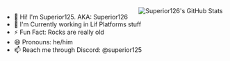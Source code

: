 
<img src="https://github-readme-stats.vercel.app/api?username=Superior126&show_icons=true&theme=radical" alt="Superior126's GitHub Stats" align="right"  style="display: block">

- 👋 Hi! I'm Superior125. AKA: Superior126
- 🔭 I'm Currently working in Lif Platforms stuff
- ⚡ Fun Fact: Rocks are really old
- 😄 Pronouns: he/him
- 📫 Reach me through Discord: @superior125


<!--
**Superior126/Superior126** is a ✨ _special_ ✨ repository because its `README.md` (this file) appears on your GitHub profile.

Here are some ideas to get you started:

- 🔭 I’m currently working on ...
- 🌱 I’m currently learning ...
- 👯 I’m looking to collaborate on ...
- 🤔 I’m looking for help with ...
- 💬 Ask me about ...
- 📫 How to reach me: ...
- 😄 Pronouns: ...
- ⚡ Fun fact: ...
-->
